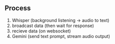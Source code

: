 ## Process

1. Whisper (background listening -> audio to text)
2. broadcast data (then wait for response)
3. recieve data (on websocket)
4. Gemini (send text prompt, stream audio output)